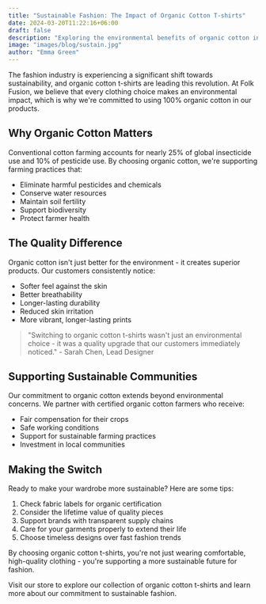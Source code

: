 ```yaml
---
title: "Sustainable Fashion: The Impact of Organic Cotton T-shirts"
date: 2024-03-20T11:22:16+06:00
draft: false
description: "Exploring the environmental benefits of organic cotton in fashion"
image: "images/blog/sustain.jpg"
author: "Emma Green"
---
```


The fashion industry is experiencing a significant shift towards sustainability, and organic cotton t-shirts are leading this revolution. At Folk Fusion, we believe that every clothing choice makes an environmental impact, which is why we're committed to using 100% organic cotton in our products.

## Why Organic Cotton Matters

Conventional cotton farming accounts for nearly 25% of global insecticide use and 10% of pesticide use. By choosing organic cotton, we're supporting farming practices that:

- Eliminate harmful pesticides and chemicals
- Conserve water resources
- Maintain soil fertility
- Support biodiversity
- Protect farmer health

## The Quality Difference

Organic cotton isn't just better for the environment - it creates superior products. Our customers consistently notice:

- Softer feel against the skin
- Better breathability
- Longer-lasting durability
- Reduced skin irritation
- More vibrant, longer-lasting prints

> "Switching to organic cotton t-shirts wasn't just an environmental choice - it was a quality upgrade that our customers immediately noticed." - Sarah Chen, Lead Designer

## Supporting Sustainable Communities

Our commitment to organic cotton extends beyond environmental concerns. We partner with certified organic cotton farmers who receive:

- Fair compensation for their crops
- Safe working conditions
- Support for sustainable farming practices
- Investment in local communities

## Making the Switch

Ready to make your wardrobe more sustainable? Here are some tips:

1. Check fabric labels for organic certification
2. Consider the lifetime value of quality pieces
3. Support brands with transparent supply chains
4. Care for your garments properly to extend their life
5. Choose timeless designs over fast fashion trends

By choosing organic cotton t-shirts, you're not just wearing comfortable, high-quality clothing - you're supporting a more sustainable future for fashion.

Visit our store to explore our collection of organic cotton t-shirts and learn more about our commitment to sustainable fashion.